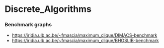 # Discrete_Algorithms

### Benchmark graphs
- https://iridia.ulb.ac.be/~fmascia/maximum_clique/DIMACS-benchmark
- https://iridia.ulb.ac.be/~fmascia/maximum_clique/BHOSLIB-benchmark
